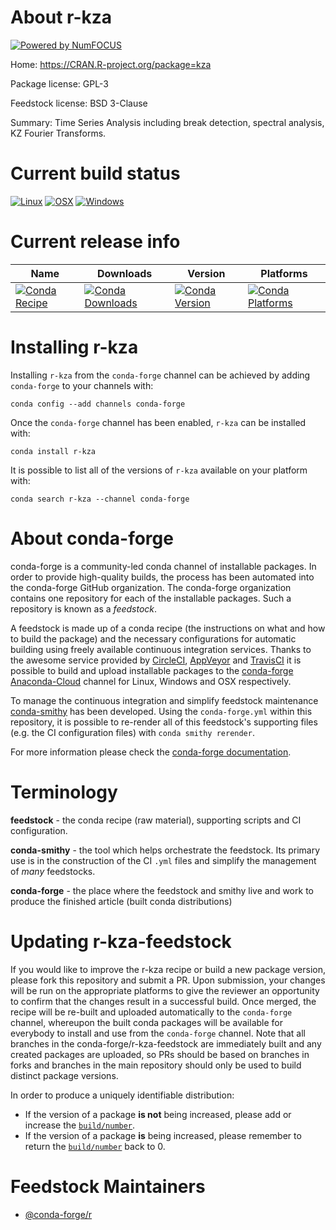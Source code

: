 About r-kza
===========

[![Powered by NumFOCUS](https://img.shields.io/badge/powered%20by-NumFOCUS-orange.svg?style=flat&colorA=E1523D&colorB=007D8A)](http://numfocus.org)

Home: https://CRAN.R-project.org/package=kza

Package license: GPL-3

Feedstock license: BSD 3-Clause

Summary: Time Series Analysis including break detection, spectral analysis, KZ Fourier Transforms.



Current build status
====================

[![Linux](https://img.shields.io/circleci/project/github/conda-forge/r-kza-feedstock/master.svg?label=Linux)](https://circleci.com/gh/conda-forge/r-kza-feedstock)
[![OSX](https://img.shields.io/travis/conda-forge/r-kza-feedstock/master.svg?label=macOS)](https://travis-ci.org/conda-forge/r-kza-feedstock)
[![Windows](https://img.shields.io/appveyor/ci/conda-forge/r-kza-feedstock/master.svg?label=Windows)](https://ci.appveyor.com/project/conda-forge/r-kza-feedstock/branch/master)

Current release info
====================

| Name | Downloads | Version | Platforms |
| --- | --- | --- | --- |
| [![Conda Recipe](https://img.shields.io/badge/recipe-r--kza-green.svg)](https://anaconda.org/conda-forge/r-kza) | [![Conda Downloads](https://img.shields.io/conda/dn/conda-forge/r-kza.svg)](https://anaconda.org/conda-forge/r-kza) | [![Conda Version](https://img.shields.io/conda/vn/conda-forge/r-kza.svg)](https://anaconda.org/conda-forge/r-kza) | [![Conda Platforms](https://img.shields.io/conda/pn/conda-forge/r-kza.svg)](https://anaconda.org/conda-forge/r-kza) |

Installing r-kza
================

Installing `r-kza` from the `conda-forge` channel can be achieved by adding `conda-forge` to your channels with:

```
conda config --add channels conda-forge
```

Once the `conda-forge` channel has been enabled, `r-kza` can be installed with:

```
conda install r-kza
```

It is possible to list all of the versions of `r-kza` available on your platform with:

```
conda search r-kza --channel conda-forge
```


About conda-forge
=================

conda-forge is a community-led conda channel of installable packages.
In order to provide high-quality builds, the process has been automated into the
conda-forge GitHub organization. The conda-forge organization contains one repository
for each of the installable packages. Such a repository is known as a *feedstock*.

A feedstock is made up of a conda recipe (the instructions on what and how to build
the package) and the necessary configurations for automatic building using freely
available continuous integration services. Thanks to the awesome service provided by
[CircleCI](https://circleci.com/), [AppVeyor](https://www.appveyor.com/)
and [TravisCI](https://travis-ci.org/) it is possible to build and upload installable
packages to the [conda-forge](https://anaconda.org/conda-forge)
[Anaconda-Cloud](https://anaconda.org/) channel for Linux, Windows and OSX respectively.

To manage the continuous integration and simplify feedstock maintenance
[conda-smithy](https://github.com/conda-forge/conda-smithy) has been developed.
Using the ``conda-forge.yml`` within this repository, it is possible to re-render all of
this feedstock's supporting files (e.g. the CI configuration files) with ``conda smithy rerender``.

For more information please check the [conda-forge documentation](https://conda-forge.org/docs/).

Terminology
===========

**feedstock** - the conda recipe (raw material), supporting scripts and CI configuration.

**conda-smithy** - the tool which helps orchestrate the feedstock.
                   Its primary use is in the construction of the CI ``.yml`` files
                   and simplify the management of *many* feedstocks.

**conda-forge** - the place where the feedstock and smithy live and work to
                  produce the finished article (built conda distributions)


Updating r-kza-feedstock
========================

If you would like to improve the r-kza recipe or build a new
package version, please fork this repository and submit a PR. Upon submission,
your changes will be run on the appropriate platforms to give the reviewer an
opportunity to confirm that the changes result in a successful build. Once
merged, the recipe will be re-built and uploaded automatically to the
`conda-forge` channel, whereupon the built conda packages will be available for
everybody to install and use from the `conda-forge` channel.
Note that all branches in the conda-forge/r-kza-feedstock are
immediately built and any created packages are uploaded, so PRs should be based
on branches in forks and branches in the main repository should only be used to
build distinct package versions.

In order to produce a uniquely identifiable distribution:
 * If the version of a package **is not** being increased, please add or increase
   the [``build/number``](https://conda.io/docs/user-guide/tasks/build-packages/define-metadata.html#build-number-and-string).
 * If the version of a package **is** being increased, please remember to return
   the [``build/number``](https://conda.io/docs/user-guide/tasks/build-packages/define-metadata.html#build-number-and-string)
   back to 0.

Feedstock Maintainers
=====================

* [@conda-forge/r](https://github.com/conda-forge/r/)


